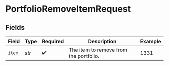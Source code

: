 # PortfolioRemoveItemRequest


## Fields

| Field                                  | Type                                   | Required                               | Description                            | Example                                |
| -------------------------------------- | -------------------------------------- | -------------------------------------- | -------------------------------------- | -------------------------------------- |
| `item`                                 | *str*                                  | :heavy_check_mark:                     | The item to remove from the portfolio. | 1331                                   |
